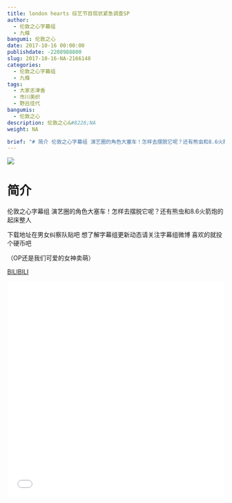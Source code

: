 ```yaml
---
title: london hearts 综艺节目现状紧急调查SP
author: 
  - 伦敦之心字幕组
  - 九條
bangumi: 伦敦之心
date: 2017-10-16 00:00:00
publishdate: -2208988800
slug: 2017-10-16-NA-2166148
categories: 
  - 伦敦之心字幕组
  - 九條
tags: 
  - 大家志津香
  - 市川美织
  - 野吕佳代
bangumis: 
  - 伦敦之心
description: 伦敦之心&#8226;NA
weight: NA

brief: "# 简介 伦敦之心字幕组 演艺圈的角色大塞车！怎样去摆脱它呢？还有熊虫和8.6火箭炮的起床整人 下载地址在男女纠察队贴吧 想了解字幕组更新动态请关注字幕组微博 喜欢的就投个硬币吧 （OP还是我们可爱的女神卖萌）"
---
```


![](https://i.imgur.com/PkSSz8U.jpg)

# 简介  
伦敦之心字幕组 演艺圈的角色大塞车！怎样去摆脱它呢？还有熊虫和8.6火箭炮的起床整人


下载地址在男女纠察队贴吧 想了解字幕组更新动态请关注字幕组微博 喜欢的就投个硬币吧


（OP还是我们可爱的女神卖萌）

  [BILIBILI](https://www.bilibili.com/video/av2166148/)


<div class="vcontainer">  <iframe class='video' src="//www.bilibili.com/blackboard/player.html?aid=2166148" width="100%" height="500" frameborder="0" allowfullscreen="allowfullscreen"></iframe></div>
